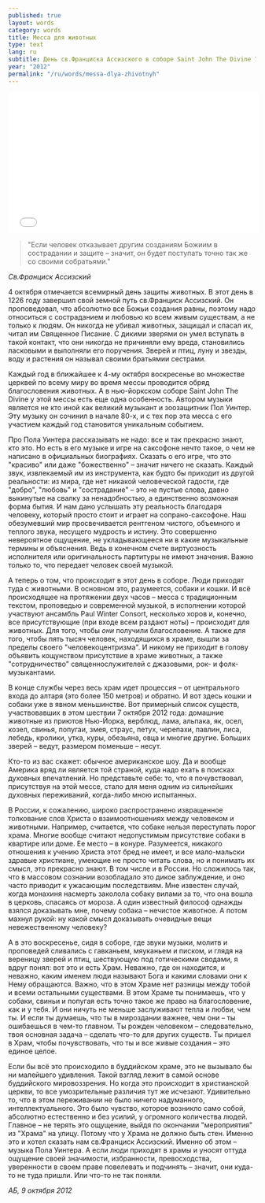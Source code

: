 ```yaml
---
published: true
layout: words
category: words
title: Месса для животных
type: text
lang: ru
subtitle: День св.Франциска Ассизского в соборе Saint John The Divine 7 октября 2012 года
year: "2012"
permalink: "/ru/words/messa-dlya-zhivotnyh"
---
```


<iframe width="510" height="287" src="//www.youtube.com/embed/6vy8UozvNY0" frameborder="0" allowfullscreen></iframe>

> "Если человек отказывает другим созданиям Божиим в сострадании и защите – значит, он будет поступать точно так же со своими собратьями."

_Св.Франциск Ассизский_

4 октября отмечается всемирный день защиты животных. В этот день в 1226 году завершил свой земной путь св.Франциск Ассизский. Он проповедовал, что абсолютно все Божьи создания равны, поэтому надо относиться с состраданием и любовью ко всем живым существам, а не только к людям. Он никогда не убивал животных, защищал и спасал их, читал им Священное Писание. С дикими зверями он умел вступать в такой контакт, что они никогда не причиняли ему вреда, становились ласковыми и выполняли его поручения. Зверей и птиц, луну и звезды, воду и растения он называл своими братьямии сестрами.

Каждый год в ближайшее к 4-му октября воскресенье во множестве церквей по всему миру во время мессы проводится обряд благословения животных. А в нью-йоркском соборе Saint John The Divine у этой мессы есть еще одна особенность. Автором музыки является не кто иной как великий музыкант и зоозащитник Пол Уинтер. Эту музыку он сочинил в начале 80-х, и с тех пор эта месса с его участием каждый год становится уникальным событием.

Про Пола Уинтера рассказывать не надо: все и так прекрасно знают, кто это. Но есть в его музыке и игре на саксофоне нечто такое, о чем не написано в официальных биографиях. Сказать о его игре, что это "красиво" или даже "божественно" – значит ничего не сказать. Каждый звук, извлекаемый им из инструмента, как будто бы приходит из другой реальности: из мира, где нет никакой человеческой гадости, где "добро", "любовь" и "сострадание" – это не пустые слова, давно выкинутые на свалку за ненадобностью, а единственно возможная форма бытия. И нам дано услышать эту реальность благодаря человеку, который просто стоит и играет на сопрано-саксофоне. Наш обезумевший мир просвечивается рентгеном чистого, объемного и теплого звука, несущего мудрость и истину. Это совершенно невероятное ощущение, не укладывающееся ни в какие музыкальные термины и объяснения. Ведь в конечном счете виртуозность исполнителя или оригинальность партитуры не имеют значения. Важно только то, что передает человек своей музыкой.

А теперь о том, что происходит в этот день в соборе. Люди приходят туда с животными. В основном это, разумеется, собаки и кошки. И всё происходящее на протяжении двух часов – месса с традиционным текстом, проповедью и современной музыкой, в исполнении которой участвуют ансамбль Paul Winter Consort, несколько хоров и, конечно, все присутствующие (при входе всем раздают ноты) – происходит для животных. Для того, чтобы _они_ получили благословение. А также для того, чтобы пять тысяч человек, находящихся в храме, вышли за пределы своего "человекоцентризма". И никому не приходит в голову объявить кощунством присутствие в храме животных, а также "сотрудничество" священнослужителей с джазовыми, рок- и фолк-музыкантами.

В конце службы через весь храм идет процессия – от центрального входа до алтаря (это более 150 метров) и обратно. И вот здесь кошки и собаки уже в явном меньшинстве. Вот примерный список существ, участвовавших в этом шествии 7 октября 2012 года: домашние животные из приютов Нью-Йорка, верблюд, лама, альпака, як, осел, козел, свинья, попугаи, змея, страус, петух, черепахи, павлин, лиса, лебедь, кролики, утка, куры, обезьяна, овца и многие другие. Больших зверей – ведут, размером поменьше – несут.

Кто-то из вас скажет: обычное американское шоу. Да и вообще Америка вряд ли является той страной, куда надо ехать в поисках духовных впечатлений. Но представьте себе: то, что я почувствовал, присутствуя на этой мессе, стало для меня одним из сильнейших духовных переживаний, когда-либо мною испытанных.

В России, к сожалению, широко распространено извращенное толкование слов Христа о взаимоотношениях между человеком и животными. Например, считается, что собаке нельзя переступать порог храма. Многие вообще считают недопустимым присутствие собаки в квартире или доме. Ее место – в конуре. Разумеется, никакого отношения к учению Христа этот бред не имеет, и все мало-мальски здравые христиане, умеющие не просто читать слова, но и понимать их смысл, это прекрасно знают. В том числе и в России. Но сложилось так, что в массовом сознании возобладало это дикое заблуждение, и оно часто приводит к ужасающим последствиям. Мне известен случай, когда монахиня насмерть заколола собаку вилами за то, что она вошла в церковь, спасаясь от мороза. А один известный философ однажды взялся доказывать мне, почему собака – нечистое животное. А потом махнул рукой: ну какой смысл доказывать очевидные вещи невежественному человеку?

А в это воскресенье, сидя в соборе, где звуки музыки, молитв и проповедей сливались с гавканьем, мяуканьем и писком, и глядя на вереницу зверей и птиц, шествующую под готическими сводами, я вдруг понял: вот это и есть Храм. Неважно, где он находится, и неважно, каким именем люди называют Бога и какими словами они к Нему обращаются. Важно, что в этом Храме нет разницы между тобой и всеми остальными существами. В этом Храме ты понимаешь, что у собаки, свиньи и попугая есть точно такое же право на благословение, как и у тебя. И они ничуть не меньше заслуживают тепла и любви, чем ты. И если ты думаешь, что ты в мироздании важнее, чем они – ты ошибаешься в чем-то главном. Ты рожден человеком – следовательно, твоя основная задача – сделать что-то для других существ. Ты пришел в Храм, чтобы почувствовать, что ты и все живые создания – это единое целое.

Если бы всё это происходило в буддийском храме, это не вызывало бы ни малейшего удивления. Такой взгляд лежит в самой основе буддийского мировоззрения. Но когда это происходит в христианской церкви, то все умозрительные различия тут же исчезают. Удивительно то, что в этом переживании не было ничего надуманного, интеллектуального. Это было чувство, которое возникло само собой, абсолютно естественно и без усилий, у огромного количества людей. Главное – не терять это ощущение, выйдя по окончании "мероприятия" из "Храма" на улицу. Потому что у Храма не должно быть стен. Именно это и хотел сказать нам св.Франциск Ассизский. Именно об этом – музыка Пола Уинтера. А если люди приходят в храмы и уносят оттуда ощущение своей значимости, избранности, превосходства, уверенности в своем праве повелевать и подчинять – значит, они куда-то не туда пришли. Или что-то не так поняли.

_АБ, 9 октября 2012_